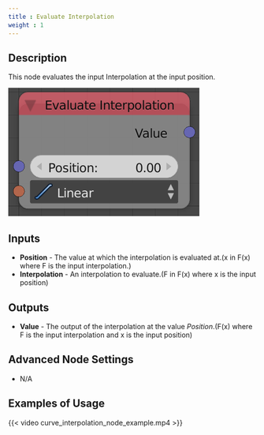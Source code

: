 ```yaml
---
title : Evaluate Interpolation
weight : 1
---
```


## Description

This node evaluates the input Interpolation at the input position.

![image](evaluate_interpolation_node.png)

## Inputs

  - **Position** - The value at which the interpolation is evaluated
    at.(<span class="title-ref">x</span> in
    <span class="title-ref">F(x)</span> where
    <span class="title-ref">F</span> is the input interpolation.)
  - **Interpolation** - An interpolation to
    evaluate.(<span class="title-ref">F</span> in
    <span class="title-ref">F(x)</span> where
    <span class="title-ref">x</span> is the input position)

## Outputs

  - **Value** - The output of the interpolation at the value
    *Position*.(<span class="title-ref">F(x)</span> where
    <span class="title-ref">F</span> is the input interpolation and
    <span class="title-ref">x</span> is the input position)

## Advanced Node Settings

  - N/A

## Examples of Usage

{{< video curve_interpolation_node_example.mp4 >}}
